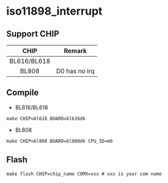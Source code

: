 # iso11898_interrupt


## Support CHIP

|      CHIP        | Remark |
|:----------------:|:------:|
|BL616/BL618       |        |
|BL808             |  D0 has no irq      |

## Compile

- BL616/BL618

```
make CHIP=bl616 BOARD=bl616dk
```

- BL808

```
make CHIP=bl808 BOARD=bl808dk CPU_ID=m0
```

## Flash

```
make flash CHIP=chip_name COMX=xxx # xxx is your com name
```